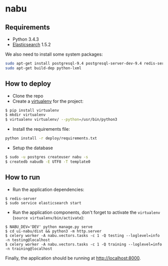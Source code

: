 # nabu

## Requirements

* Python 3.4.3
* [Elasticsearch](https://www.elastic.co/products/elasticsearch) 1.5.2

We also need to install some system packages:
```bash
sudo apt-get install postgresql-9.4 postgresql-server-dev-9.4 redis-server openblas openblas-dev
sudo apt-get build-dep python-lxml
```

## How to deploy

* Clone the repo
* Create a [virtualenv](https://virtualenv.pypa.io/en/stable/) for the project:
```bash
$ pip install virtualenv
$ mkdir virtualenv
$ virtualenv virtualenv/ --python=/usr/bin/python3
```
* Install the requirements file:
```bash
python install -r deploy/requirements.txt
```
* Setup the database
```bash
$ sudo -u postgres createuser nabu -s
$ createdb nabudb -E UTF8 -T template0
```

## How to run

* Run the application dependencies:
```
$ redis-server
$ sudo service elasticsearch start
```
* Run the application components, don't forget to activate the `virtualenv` (`source virtualenv/bin/activate`):
```
$ NABU_DEV='DEV' python manage.py serve
$ cd ui-nabu/dist && python3 -m http.server
$ celery worker -A nabu.vectors.tasks -c 1 -Q testing --loglevel=info -n testing@localhost
$ celery worker -A nabu.vectors.tasks -c 1 -Q training --loglevel=info -n training@localhost
```
Finally, the application should be running at [http://localhost:8000](http://localhost:8000).
